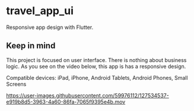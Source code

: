 # travel_app_ui

Responsive app design with Flutter.

## Keep in mind

This project is focused on user interface. There is nothing about business logic. As you see on the video below, this app is has a responsive design.

Compatible devices: iPad, iPhone, Android Tablets, Android Phones, Small Screens



https://user-images.githubusercontent.com/59976112/127534537-e919b8d5-3963-4a60-86fa-7065f9395e4b.mov

